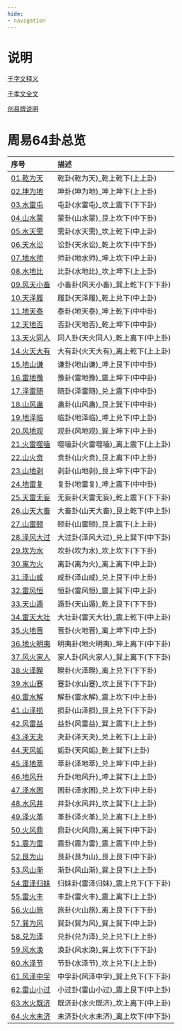 ```yaml
---
hide:
- navigation
---
```

# 说明
[千字文释义](千孝文/千字文释义.md)

[千孝文全文](千孝文/千孝文.md)

[创易牌说明](千孝文/创易牌说明.md)

# 周易64卦总览

| 序号                  | 描述                    |
|:--------------------|:----------------------|
| [01.乾为天](01.乾为天/)   | 乾卦(乾为天)_乾上乾下(上上卦)    |
| [02.坤为地](02.坤为地/)   | 坤卦(坤为地)_坤上坤下(上上卦)    |
| [03.水雷屯](03.水雷屯/)   | 屯卦(水雷屯)_坎上震下(下下卦)    |
| [04.山水蒙](04.山水蒙/)   | 蒙卦(山水蒙)_艮上坎下(中下卦)    |
| [05.水天需](05.水天需/)   | 需卦(水天需)_坎上乾下(中上卦)    |
| [06.天水讼](06.天水讼/)   | 讼卦(天水讼)_乾上坎下(中下卦)    |
| [07.地水师](07.地水师/)   | 师卦(地水师)_坤上坎下(中上卦)    |
| [08.水地比](08.水地比/)   | 比卦(水地比)_坎上坤下(上上卦)    |
| [09.风天小畜](09.风天小畜/) | 小畜卦(风天小畜)_巽上乾下(下下卦)  |
| [10.天泽履](10.天泽履/)   | 履卦(天泽履)_乾上兑下(中上卦)   |
| [11.地天泰](11.地天泰/)   | 泰卦(地天泰)_坤上乾下(中中卦)   |
| [12.天地否](12.天地否/)   | 否卦(天地否)_乾上坤下(中中卦)   |
| [13.天火同人](13.天火同人/) | 同人卦(天火同人)_乾上离下(中上卦) |
| [14.火天大有](14.火天大有/) | 大有卦(火天大有)_离上乾下(上上卦) |
| [15.地山谦](15.地山谦/)   | 谦卦(地山谦)_坤上艮下(中中卦)   |
| [16.雷地豫](16.雷地豫/)   | 豫卦(雷地豫)_震上坤下(中中卦)   |
| [17.泽雷随](17.泽雷随/)   | 随卦(泽雷随)_兑上震下(中中卦)   |
| [18.山风蛊](18.山风蛊/)   | 蛊卦(山风蛊)_艮上巽下(中中卦)   |
| [19.地泽临](19.地泽临/)   | 临卦(地泽临)_坤上兑下(中上卦)   |
| [20.风地观](20.风地观/)   | 观卦(风地观)_巽上坤下(中上卦)   |
| [21.火雷噬嗑](21.火雷噬嗑/) | 噬嗑卦(火雷噬嗑)_离上震下(上上卦) |
| [22.山火贲](22.山火贲/)   | 贲卦(山火贲)_艮上离下(中上卦)   |
| [23.山地剥](23.山地剥/)   | 剥卦(山地剥)_艮上坤下(中下卦)   |
| [24.地雷复](24.地雷复/)   | 复卦(地雷复)_坤上震下(中中卦)   |
| [25.天雷无妄](25.天雷无妄/) | 无妄卦(天雷无妄)_乾上震下(下下卦) |
| [26.山天大畜](26.山天大畜/) | 大畜卦(山天大畜)_艮上乾下(中上卦) |
| [27.山雷颐](27.山雷颐/)   | 颐卦(山雷颐)_艮上震下(上上卦)   |
| [28.泽风大过](28.泽风大过/) | 大过卦(泽风大过)_兑上巽下(中下卦) |
| [29.坎为水](29.坎为水/)   | 坎卦(坎为水)_坎上坎下(下下卦)   |
| [30.离为火](30.离为火/)   | 离卦(离为火)_离上离下(中上卦)   |
| [31.泽山咸](31.泽山咸/)   | 咸卦(泽山咸)_兑上艮下(中上卦)   |
| [32.雷风恒](32.雷风恒/)   | 恒卦(雷风恒)_震上巽下(中上卦)   |
| [33.天山遁](33.天山遁/)   | 遁卦(天山遁)_乾上艮下(下下卦)   |
| [34.雷天大壮](34.雷天大壮/) | 大壮卦(雷天大壮)_震上乾下(中上卦) |
| [35.火地晋](35.火地晋/)   | 晋卦(火地晋)_离上坤下(中上卦)   |
| [36.地火明夷](36.地火明夷/) | 明夷卦(地火明夷)_坤上离下(中下卦) |
| [37.风火家人](37.风火家人/) | 家人卦(风火家人)_巽上离下(下下卦) |
| [38.火泽睽](38.火泽睽/)   | 睽卦(火泽睽)_离上兑下(下下卦)   |
| [39.水山蹇](39.水山蹇/)   | 蹇卦(水山蹇)_坎上艮下(下下卦)   |
| [40.雷水解](40.雷水解/)   | 解卦(雷水解)_震上坎下(中上卦)   |
| [41.山泽损](41.山泽损/)   | 损卦(山泽损)_艮上兑下(下下卦)   |
| [42.风雷益](42.风雷益/)   | 益卦(风雷益)_巽上震下(上上卦)   |
| [43.泽天夬](43.泽天夬/)   | 夬卦(泽天夬)_兑上乾下(上上卦)   |
| [44.天风姤](44.天风姤/)   | 姤卦(天风姤)_乾上巽下(上卦)   |
| [45.泽地萃](45.泽地萃/)   | 萃卦(泽地萃)_兑上坤下(中上卦)   |
| [46.地风升](46.地风升/)   | 升卦(地风升)_坤上巽下(上上卦)   |
| [47.泽水困](47.泽水困/)   | 困卦(泽水困)_兑上坎下(中上卦)   |
| [48.水风井](48.水风井/)   | 井卦(水风井)_坎上巽下(上上卦)   |
| [49.泽火革](49.泽火革/)   | 革卦(泽火革)_兑上离下(上上卦)   |
| [50.火风鼎](50.火风鼎/)   | 鼎卦(火风鼎)_离上巽下(中下卦)   |
| [51.震为雷](51.震为雷/)   | 震卦(震为雷)_震上震下(中上卦)   |
| [52.艮为山](52.艮为山/)   | 艮卦(艮为山)_艮上艮下(中下卦)   |
| [53.风山渐](53.风山渐/)   | 渐卦(风山渐)_巽上艮下(上上卦)   |
| [54.雷泽归妹](54.雷泽归妹/) | 归妹卦(雷泽归妹)_震上兑下(下下卦) |
| [55.雷火丰](55.雷火丰/)   | 丰卦(雷火丰)_震上离下(上上卦)   |
| [56.火山旅](56.火山旅/)   | 旅卦(火山旅)_离上艮下(下下卦)   |
| [57.巽为风](57.巽为风/)   | 巽卦(巽为风)_巽上巽下(中上卦)   |
| [58.兑为泽](58.兑为泽/)   | 兑卦(兑为泽)_兑上兑下(上上卦)   |
| [59.风水涣](59.风水涣/)   | 涣卦(风水涣)_巽上坎下(下下卦)   |
| [60.水泽节](60.水泽节/)   | 节卦(水泽节)_坎上兑下(上上卦)   |
| [61.风泽中孚](61.风泽中孚/) | 中孚卦(风泽中孚)_巽上兑下(下下卦) |
| [62.雷山小过](62.雷山小过/) | 小过卦(雷山小过)_震上艮下(中上卦) |
| [63.水火既济](63.水火既济/) | 既济卦(水火既济)_坎上离下(中上卦) |
| [64.火水未济](64.火水未济/) | 未济卦(火水未济)_离上坎下(中下卦) |

